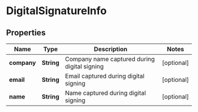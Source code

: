 
# DigitalSignatureInfo

## Properties
Name | Type | Description | Notes
------------ | ------------- | ------------- | -------------
**company** | **String** | Company name captured during digital signing |  [optional]
**email** | **String** | Email captured during digital signing |  [optional]
**name** | **String** | Name captured during digital signing |  [optional]



